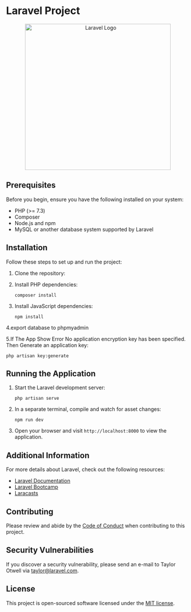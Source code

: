 # Laravel Project

<p align="center"><a href="https://laravel.com" target="_blank"><img src="https://raw.githubusercontent.com/laravel/art/master/logo-lockup/5%20SVG/2%20CMYK/1%20Full%20Color/laravel-logolockup-cmyk-red.svg" width="400" alt="Laravel Logo"></a></p>

## Prerequisites

Before you begin, ensure you have the following installed on your system:

- PHP (>= 7.3)
- Composer
- Node.js and npm
- MySQL or another database system supported by Laravel

## Installation

Follow these steps to set up and run the project:

1. Clone the repository:

2. Install PHP dependencies:
   ```
   composer install
   ```

3. Install JavaScript dependencies:
   ```
   npm install
   ```

4.export database to phpmyadmin
    

5.If The App Show Error No application encryption key has been specified. Then Generate an application key:
   ```
   php artisan key:generate
   ```

## Running the Application

1. Start the Laravel development server:
   ```
   php artisan serve
   ```

2. In a separate terminal, compile and watch for asset changes:
   ```
   npm run dev
   ```

3. Open your browser and visit `http://localhost:8000` to view the application.

## Additional Information

For more details about Laravel, check out the following resources:

- [Laravel Documentation](https://laravel.com/docs)
- [Laravel Bootcamp](https://bootcamp.laravel.com)
- [Laracasts](https://laracasts.com)

## Contributing

Please review and abide by the [Code of Conduct](https://laravel.com/docs/contributions#code-of-conduct) when contributing to this project.

## Security Vulnerabilities

If you discover a security vulnerability, please send an e-mail to Taylor Otwell via [taylor@laravel.com](mailto:taylor@laravel.com).

## License

This project is open-sourced software licensed under the [MIT license](https://opensource.org/licenses/MIT).
